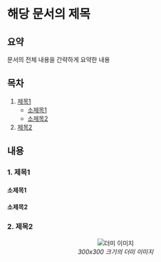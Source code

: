 # 해당 문서의 제목

<!-- ================================================== -->

## 요약

문서의 전체 내용을 간략하게 요약한 내용

<!-- ================================================== -->

## 목차

1. [제목1](#1-제목1)
   - [소제목1](#소제목1)
   - [소제목2](#소제목2)
2. [제목2](#2-제목2)
<!-- ================================================== -->

## 내용

### 1. 제목1

#### 소제목1

#### 소제목2

### 2. 제목2

<!-- ===================== 기타 ======================== -->
<!-- image -->
<p align="center">
  <img src="https://dummyimage.com/300" alt="더미 이미지">
  <br>
  <i>300x300 크기의 더미 이미지</i>
</p>
